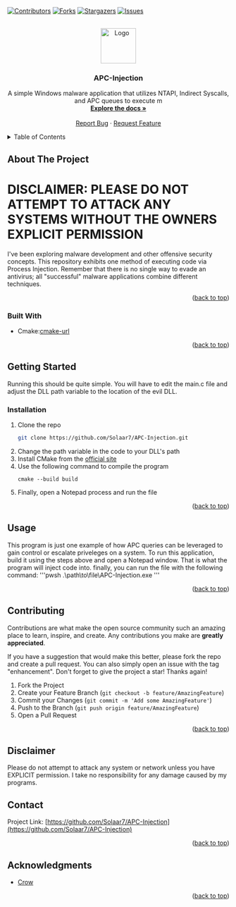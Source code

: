 <!-- Improved compatibility of back to top link: See: https://github.com/othneildrew/Best-README-Template/pull/73 -->
<a name="readme-top"></a>
<!--
*** Thanks for checking out the Best-README-Template. If you have a suggestion
*** that would make this better, please fork the repo and create a pull request
*** or simply open an issue with the tag "enhancement".
*** Don't forget to give the project a star!
*** Thanks again! Now go create something AMAZING! :D
-->



<!-- PROJECT SHIELDS -->
<!--
*** I'm using markdown "reference style" links for readability.
*** Reference links are enclosed in brackets [ ] instead of parentheses ( ).
*** See the bottom of this document for the declaration of the reference variables
*** for contributors-url, forks-url, etc. This is an optional, concise syntax you may use.
*** https://www.markdownguide.org/basic-syntax/#reference-style-links
-->
[![Contributors][contributors-shield]][contributors-url]
[![Forks][forks-shield]][forks-url]
[![Stargazers][stars-shield]][stars-url]
[![Issues][issues-shield]][issues-url]

<!-- PROJECT LOGO -->
<br />
<div align="center">
  <a href="https://github.com/Solaar7/APC-Injection">
    <img src="images/logo.png" alt="Logo" width="80" height="80">
  </a>

<h3 align="center">APC-Injection</h3>

  <p align="center">
    A simple Windows malware application that utilizes NTAPI, Indirect Syscalls, and APC queues to execute m
    <br />
    <a href="https://github.com/Solaar7/APC-Injection"><strong>Explore the docs »</strong></a>
    <br />
    <br />
    <a href="https://github.com/Solaar7/APC-Injection/issues">Report Bug</a>
    ·
    <a href="https://github.com/Solaar7/APC-Injection/issues">Request Feature</a>
  </p>
</div>



<!-- TABLE OF CONTENTS -->
<details>
  <summary>Table of Contents</summary>
  <ol>
    <li>
      <a href="#about-the-project">About The Project</a>
      <ul>
        <li><a href="#built-with">Built With</a></li>
      </ul>
    </li>
    <li>
      <a href="#getting-started">Getting Started</a>
      <ul>
        <li><a href="#prerequisites">Prerequisites</a></li>
        <li><a href="#installation">Installation</a></li>
      </ul>
    </li>
    <li><a href="#usage">Usage</a></li>
    <li><a href="#roadmap">Roadmap</a></li>
    <li><a href="#contributing">Contributing</a></li>
    <li><a href="#license">License</a></li>
    <li><a href="#contact">Contact</a></li>
    <li><a href="#acknowledgments">Acknowledgments</a></li>
  </ol>
</details>



<!-- ABOUT THE PROJECT -->
## About The Project

# DISCLAIMER: PLEASE DO NOT ATTEMPT TO ATTACK ANY SYSTEMS WITHOUT THE OWNERS EXPLICIT PERMISSION

I've been exploring malware development and other offensive security concepts. This repository exhibits one method of executing code via Process Injection. Remember that there is no single way to evade an antivirus; all "successful" malware applications combine different techniques. 
<p align="right">(<a href="#readme-top">back to top</a>)</p>



### Built With

* Cmake:[cmake-url]

<p align="right">(<a href="#readme-top">back to top</a>)</p>



<!-- GETTING STARTED -->
## Getting Started

Running this should be quite simple. You will have to edit the main.c file and adjust the DLL path variable to the location of the evil DLL.

### Installation

1. Clone the repo
   ```sh
   git clone https://github.com/Solaar7/APC-Injection.git
   ```
2. Change the path variable in the code to your DLL's path
3. Install CMake from the [official site][cmake-url]
4. Use the following command to compile the program
   ```pwsh
   cmake --build build
   ```
5. Finally, open a Notepad process and run the file

<p align="right">(<a href="#readme-top">back to top</a>)</p>



<!-- USAGE EXAMPLES -->
## Usage

This program is just one example of how APC queries can be leveraged to gain control or escalate priveleges on a system. To run this application, build it using the steps above and open a Notepad window. That is what the program will inject code into. finally, you can run the file with the following command:
'''pwsh
.\path\to\file\APC-Injection.exe
'''
<p align="right">(<a href="#readme-top">back to top</a>)</p>

<!-- CONTRIBUTING -->
## Contributing

Contributions are what make the open source community such an amazing place to learn, inspire, and create. Any contributions you make are **greatly appreciated**.

If you have a suggestion that would make this better, please fork the repo and create a pull request. You can also simply open an issue with the tag "enhancement".
Don't forget to give the project a star! Thanks again!

1. Fork the Project
2. Create your Feature Branch (`git checkout -b feature/AmazingFeature`)
3. Commit your Changes (`git commit -m 'Add some AmazingFeature'`)
4. Push to the Branch (`git push origin feature/AmazingFeature`)
5. Open a Pull Request

<p align="right">(<a href="#readme-top">back to top</a>)</p>



<!-- LICENSE -->
## Disclaimer

Please do not attempt to attack any system or network unless you have EXPLICIT permission. I take no responsibility
for any damage caused by my programs.

<!-- CONTACT -->
## Contact

Project Link: [https://github.com/Solaar7/APC-Injection](https://github.com/Solaar7/APC-Injection)

<p align="right">(<a href="#readme-top">back to top</a>)</p>



<!-- ACKNOWLEDGMENTS -->
## Acknowledgments

* [Crow](https://www.crow.rip/crows-nest/general/whoami)

<p align="right">(<a href="#readme-top">back to top</a>)</p>



<!-- MARKDOWN LINKS & IMAGES -->
<!-- https://www.markdownguide.org/basic-syntax/#reference-style-links -->
[contributors-shield]: https://img.shields.io/github/contributors/Solaar7/APC-Injection.svg?style=for-the-badge
[contributors-url]: https://github.com/Solaar7/APC-Injection/graphs/contributors
[forks-shield]: https://img.shields.io/github/forks/Solaar7/APC-Injection.svg?style=for-the-badge
[forks-url]: https://github.com/Solaar7/APC-Injection/network/members
[stars-shield]: https://img.shields.io/github/stars/Solaar7/APC-Injection.svg?style=for-the-badge
[stars-url]: https://github.com/Solaar7/APC-Injection/stargazers
[issues-shield]: https://img.shields.io/github/issues/Solaar7/APC-Injection.svg?style=for-the-badge
[issues-url]: https://github.com/Solaar7/APC-Injection/issues
[license-shield]: https://img.shields.io/github/license/Solaar7/APC-Injection.svg?style=for-the-badge
[license-url]: https://github.com/Solaar7/APC-Injection/blob/master/LICENSE.txt
[cmake-url]: https://cmake.org/
